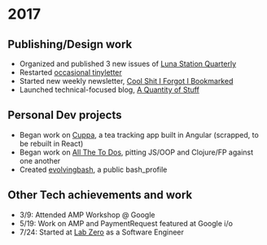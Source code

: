 # 2017

## Publishing/Design work

- Organized and published 3 new issues of [Luna Station Quarterly](http://lunastationquarterly.com/)
- Restarted [occasional tinyletter](http://tinyletter.com/commonplacebook)
- Started new weekly newsletter, [Cool Shit I Forgot I Bookmarked](https://tinyletter.com/coolshit)
- Launched technical-focused blog, [A Quantity of Stuff](http://www.aquantityofstuff.com/)

## Personal Dev projects

- Began work on [Cuppa](https://github.com/jenniferlynparsons/cuppa), a tea tracking app built in Angular (scrapped, to be rebuilt in React)
- Began work on [All The To Dos](https://github.com/jenniferlynparsons/allthetodos), pitting JS/OOP and Clojure/FP against one another
- Created [evolvingbash](https://github.com/jenniferlynparsons/evolvingbash), a public bash_profile

## Other Tech achievements and work

- 3/9: Attended AMP Workshop @ Google
- 5/19: Work on AMP and PaymentRequest featured at Google i/o
- 7/24: Started at [Lab Zero](http://labzero.com/) as a Software Engineer
